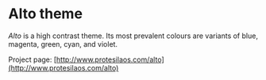 # Alto theme

*Alto* is a high contrast theme. Its most prevalent colours are variants of blue, magenta, green, cyan, and violet.

Project page: [http://www.protesilaos.com/alto](http://www.protesilaos.com/alto)
